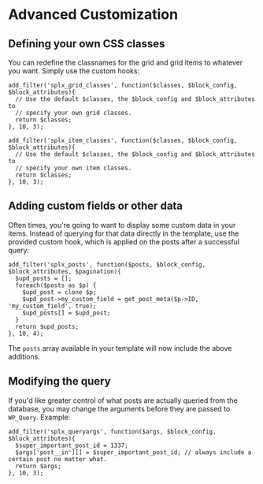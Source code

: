 # Advanced Customization

## Defining your own CSS classes

You can redefine the classnames for the grid and grid items to whatever you want. Simply use the custom hooks:

```
add_filter('splx_grid_classes', function($classes, $block_config, $block_attributes){
  // Use the default $classes, the $block_config and $block_attributes to
  // specify your own grid classes.
  return $classes;
}, 10, 3);

add_filter('splx_item_classes', function($classes, $block_config, $block_attributes){
  // Use the default $classes, the $block_config and $block_attributes to
  // specify your own item classes.
  return $classes;
}, 10, 3);
```

## Adding custom fields or other data

Often times, you're going to want to display some custom data in your items. Instead of querying for that data directly in the template, use the provided custom hook, which is applied on the posts after a successful query:

```
add_filter('splx_posts', function($posts, $block_config, $block_attributes, $pagination){
  $upd_posts = [];
  foreach($posts as $p) {
    $upd_post = clone $p;
    $upd_post->my_custom_field = get_post_meta($p->ID, 'my_custom_field', true);
    $upd_posts[] = $upd_post;
  }
  return $upd_posts;
}, 10, 4);
```

The `posts` array available in your template will now include the above additions.

## Modifying the query

If you'd like greater control of what posts are actually queried from the database, you may change the arguments before they are passed to `WP_Query`. Example:

```
add_filter('splx_queryargs', function($args, $block_config, $block_attributes){
  $super_important_post_id = 1337;
  $args['post__in'][] = $super_important_post_id; // always include a certain post no matter what.
  return $args;
}, 10, 3);
```
